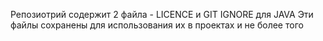 Репозиотрий содержит 2 файла - LICENCE и GIT IGNORE для JAVA
Эти файлы сохранены для использования их в проектах и не более того
